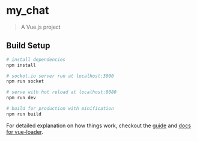# my_chat

> A Vue.js project

## Build Setup

``` bash
# install dependencies
npm install

# sockot.io server run at localhost:3000
npm run socket

# serve with hot reload at localhost:8080
npm run dev

# build for production with minification
npm run build
```

For detailed explanation on how things work, checkout the [guide](http://vuejs-templates.github.io/webpack/) and [docs for vue-loader](http://vuejs.github.io/vue-loader).
